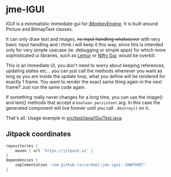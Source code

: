 # jme-IGUI

IGUI is a minimalistic immediate gui for [jMonkeyEngine](https://jmonkeyengine.org). It is built around Picture and BitmapText classes.

It can only draw text and images, ~~no input handling whatsoever~~ with very basic input handling and i think i will keep it this way, since this is intended only for very simple usecase (ie. debugging or simple apps) for which more sophisticated ui libraries, such as [Lemur](https://github.com/jMonkeyEngine-Contributions/Lemur) or [Nifty Gui](https://wiki.jmonkeyengine.org/docs/3.3/core/gui/nifty_gui.html), would be overkill.

This is an immediate UI, you don't need to worry about keeping references, updating states etc...  you can just call the methods whenever you want as long as you are inside the update loop, what you define will be rendered for exactly 1 frame. You want to render the exact same thing again in the next frame? Just run the same code again.

If something really never changes for a long time, you can use the image() and text() methods that accept a `boolean persistent` arg. In this case the generated component will live forever until you call `.destroy()` on it.

That's all. Usage example in [src/test/java/IGuiTest.java](src/test/java/IGuiTest.java).


## Jitpack coordinates

```gradle
repositories {
	maven { url 'https://jitpack.io' }
}
dependencies {
    implementation 'com.github.riccardobl:jme-igui:-SNAPSHOT'
}
```